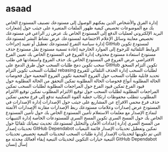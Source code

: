 # asaad
 إدارة الفرق والأشخاص الذين يمكنهم الوصول إلى مستودعك تصنيف المستودع الخاص بك مع الموضوعات تخصيص كيفية ظهور الملفات المتغيرة على جيثب حول إشعارات البريد الإلكتروني لعمليات الدفع إلى المستودع الخاص بك عرض زر الراعي في مستودعك تخصيص معاينة وسائل الإعلام الاجتماعية لمستودعك عرض نشاط النشر لمستودعك إدارة سياسة التفرع لمستودعك تعطيل أو تقييد إجراءات GitHub لمستودع تكوين الروابط التلقائية للرجوع إلى الموارد الخارجية إعادة تسمية مستودع نقل مستودع حذف مستودع استعادة مستودع محذوف إدارة الفروع في المستودع الخاص بك تعيين الفرع الافتراضي عرض الفروع في المستودع الخاص بك حذف الفروع واستعادتها في طلب سحب تكوين دمج طلبات السحب حول طرق الدمج على GitHub تكوين التزام السحق لطلبات السحب تكوين التزام rebasing لطلبات السحب إدارة الحذف التلقائي للفروع تحديد قابلية طلبات السحب حول الفروع المحمية تكوين الفروع المحمية حول فحوصات الحالة المطلوبة أنواع فحوصات الحالة المطلوبة تمكين التحقق من الحالة المطلوبة حول قيود الفرع تمكين قيود الفرع حول المراجعات المطلوبة لطلبات السحب تمكين المراجعات المطلوبة لطلبات السحب حول توقيع الالتزام المطلوب تمكين توقيع الالتزام المطلوب تتطلب محفوظات ارتكاب خطية القوة التمكينية تدفع إلى فرع محمي تمكين حذف فرع محمي الافراج عن المشاريع على جيثب حول الإصدارات إدارة الإصدارات في المستودع عرض إصدارات وعلامات مستودعك ربط الإصدارات مقارنة الإصدارات الأتمتة لنماذج الإصدار مع معلمات الاستعلام تأمين المستودع الخاص بك حول تأمين المستودع الخاص بك حول المسح السري تكوين المسح السري للمستودعات الخاصة إدارة التنبيهات من المسح السري إدارة إعدادات الأمان والتحليل لمستودعك تحديث تبعياتك تلقائيًا حول تحديثات إصدار GitHub Dependabot تمكين وتعطيل تحديثات الإصدار قائمة التبعيات التي تم تكوينها لتحديثات الإصدار إدارة طلبات السحب لتحديثات التبعية تخصيص تحديثات التبعية خيارات التكوين لتحديثات التبعية إبقاء أفعالك محدثة مع GitHub Dependabot إسأل إنسان
